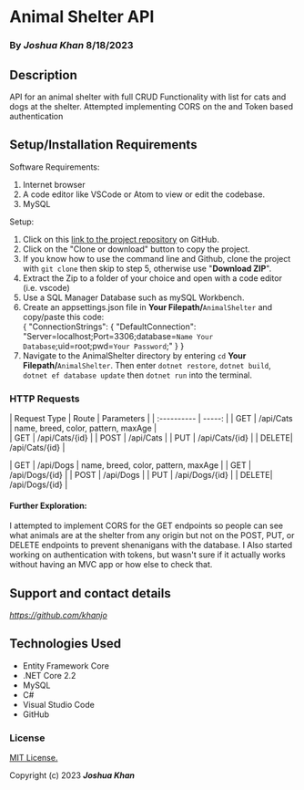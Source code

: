 # Animal Shelter API
### By _**Joshua Khan**_ 8/18/2023

## Description

API for an animal shelter with full CRUD Functionality with list for cats and dogs at the shelter. Attempted implementing CORS on the and Token based authentication

## Setup/Installation Requirements

  Software Requirements:
  1. Internet browser
  2. A code editor like VSCode or Atom to view or edit the codebase.
  3. MySQL

  Setup:
  1. Click on this [link to the project repository](https://github.com/Khanjo/Animal-Shelter-API.git) on GitHub.   
  2. Click on the "Clone or download" button to copy the project.     
  3. If you know how to use the command line and Github, clone the project with `git clone` then skip to step 5, otherwise use "**Download ZIP**".
  4. Extract the Zip to a folder of your choice and open with a code editor (i.e. vscode)
  5. Use a SQL Manager Database such as mySQL Workbench.
  6. Create an appsettings.json file in **Your Filepath/**`AnimalShelter` and copy/paste this code:  
     {
         "ConnectionStrings": {
             "DefaultConnection": "Server=localhost;Port=3306;database=`Name Your Database`;uid=root;pwd=`Your Password`;"
         }
     }
  7. Navigate to the AnimalShelter directory by entering `cd` **Your Filepath/**`AnimalShelter`. Then enter `dotnet restore`, `dotnet build`, `dotnet ef database update` then `dotnet run` into the terminal.

  ### HTTP Requests

| Request Type  | Route | Parameters |
| :---------- | -----: |
| GET | /api/Cats | name, breed, color, pattern, maxAge |  
| GET | /api/Cats/{id} |
| POST | /api/Cats | 
| PUT | /api/Cats/{id} | 
| DELETE| /api/Cats/{id} | 

| GET | /api/Dogs | name, breed, color, pattern, maxAge |
| GET | /api/Dogs/{id} |
| POST | /api/Dogs | 
| PUT | /api/Dogs/{id} | 
| DELETE| /api/Dogs/{id} | 

#### Further Exploration:

I attempted to implement CORS for the GET endpoints so people can see what animals are at the shelter from any origin but not on the POST, PUT, or DELETE endpoints to prevent shenanigans with the database.
I Also started working on authentication with tokens, but wasn't sure if it actually works without having an MVC app or how else to check that.

## Support and contact details

_https://github.com/khanjo_

## Technologies Used

* Entity Framework Core
* .NET Core 2.2
* MySQL
* C#
* Visual Studio Code
* GitHub

### License

[MIT License.](https://opensource.org/license/mit/)

Copyright (c) 2023 **_Joshua Khan_**
